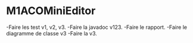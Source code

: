 # M1ACOMiniEditor

-Faire les test v1, v2, v3.
-Faire la javadoc v123.
-Faire le rapport.
-Faire le diagramme de classe v3
-Faire la v3.
